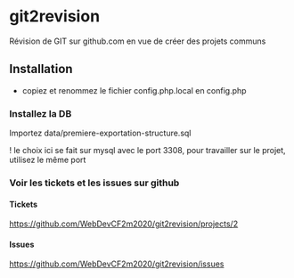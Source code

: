 # git2revision
Révision de GIT sur github.com en vue de créer des projets communs

## Installation
- copiez et renommez le fichier config.php.local en config.php

### Installez la DB
Importez data/premiere-exportation-structure.sql

! le choix ici se fait sur mysql avec le port 3308, pour travailler sur le projet, utilisez le même port

### Voir les tickets et les issues sur github
#### Tickets
https://github.com/WebDevCF2m2020/git2revision/projects/2
#### Issues
https://github.com/WebDevCF2m2020/git2revision/issues
